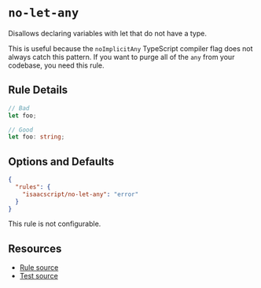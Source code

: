 # `no-let-any`

Disallows declaring variables with let that do not have a type.

This is useful because the `noImplicitAny` TypeScript compiler flag does not always catch this pattern. If you want to purge all of the `any` from your codebase, you need this rule.

## Rule Details

```ts
// Bad
let foo;

// Good
let foo: string;
```

## Options and Defaults

```json
{
  "rules": {
    "isaacscript/no-let-any": "error"
  }
}
```

This rule is not configurable.

## Resources

- [Rule source](../../src/rules/no-let-any.ts)
- [Test source](../../tests/rules/no-let-any.test.ts)

